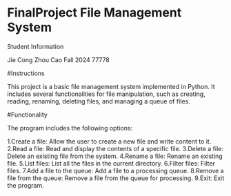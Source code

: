# FinalProject File Management System

Student Information

Jie Cong Zhou Cao
Fall 2024
77778


#Instructions

This project is a basic file management system implemented in Python. It includes several functionalities for file manipulation, such as creating, reading, renaming, deleting files, and managing a queue of files.

#Functionality

The program includes the following options:

1.Create a file: Allow the user to create a new file and write content to it.
2.Read a file: Read and display the contents of a specific file.
3.Delete a file: Delete an existing file from the system.
4.Rename a file: Rename an existing file.
5.List files: List all the files in the current directory.
6.Filter files: Filter files.
7.Add a file to the queue: Add a file to a processing queue.
8.Remove a file from the queue: Remove a file from the queue for processing.
9.Exit: Exit the program.

